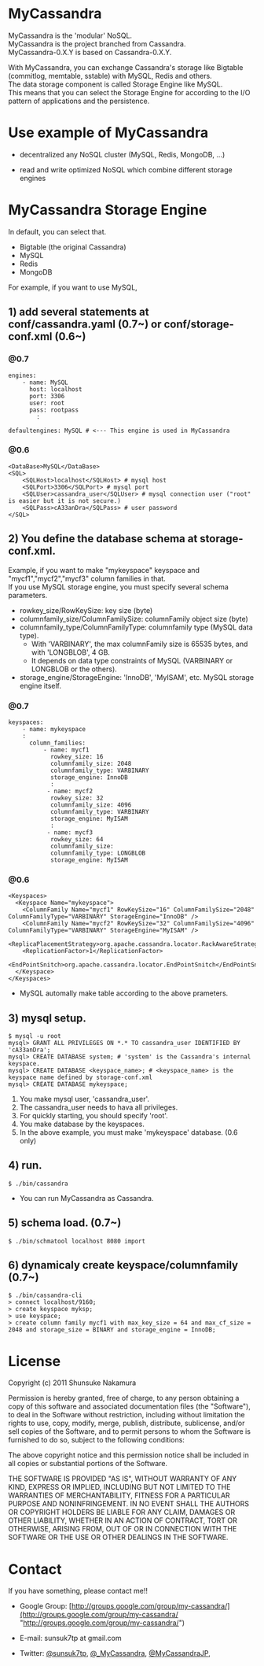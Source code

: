 # MyCassandra

MyCassandra is the 'modular' NoSQL.  
MyCassandra is the project branched from Cassandra.  
MyCassandra-0.X.Y is based on Cassandra-0.X.Y.  

With MyCassandra, you can exchange Cassandra's storage like Bigtable (commitlog, memtable, sstable) with MySQL, Redis and others.  
The data storage component is called Storage Engine like MySQL.  
This means that you can select the Storage Engine for according to the I/O pattern of applications and the persistence.  

# Use example of MyCassandra

- decentralized any NoSQL cluster (MySQL, Redis, MongoDB, ...)

- read and write optimized NoSQL which combine different storage engines

# MyCassandra Storage Engine
In default, you can select that.

- Bigtable (the original Cassandra)   
- MySQL   
- Redis   
- MongoDB   

For example, if you want to use MySQL, 
## 1) add several statements at conf/cassandra.yaml (0.7~) or conf/storage-conf.xml (0.6~)
### @0.7
    engines: 
        - name: MySQL
          host: localhost
          port: 3306
          user: root
          pass: rootpass 
            :
    
    defaultengines: MySQL # <--- This engine is used in MyCassandra
    
### @0.6    
    <DataBase>MySQL</DataBase>
    <SQL>
        <SQLHost>localhost</SQLHost> # mysql host
        <SQLPort>3306</SQLPort> # mysql port
        <SQLUser>cassandra_user</SQLUser> # mysql connection user ("root" is easier but it is not secure.)
        <SQLPass>cA33anDra</SQLPass> # user password
    </SQL>

## 2) You define the database schema at storage-conf.xml.

Example, if you want to make "mykeyspace" keyspace and "mycf1","mycf2","mycf3" column families in that.   
If you use MySQL storage engine, you must specify several schema parameters.   

- rowkey_size/RowKeySize: key size (byte)    
- columnfamily_size/ColumnFamilySize: columnFamily object size (byte)   
- columnfamily_type/ColumnFamilyType: columnfamily type (MySQL data type).  
    - With 'VARBINARY', the max columnFamily size is 65535 bytes, and with 'LONGBLOB', 4 GB.   
    - It depends on data type constraints of MySQL (VARBINARY or LONGBLOB or the others).   
- storage_engine/StorageEngine: 'InnoDB', 'MyISAM', etc. MySQL storage engine itself.  

### @0.7
    keyspaces:
        - name: mykeyspace
        :
          column_families:
              - name: mycf1
                rowkey_size: 16
                columnfamily_size: 2048
                columnfamily_type: VARBINARY
                storage_engine: InnoDB
                :
               - name: mycf2
                rowkey_size: 32
                columnfamily_size: 4096
                columnfamily_type: VARBINARY          
                storage_engine: MyISAM
                :
               - name: mycf3
                rowkey_size: 64
                columnfamily_size:
                columnfamily_type: LONGBLOB
                storage_engine: MyISAM

### @0.6
    <Keyspaces>
      <Keyspace Name="mykeyspace">
        <ColumnFamily Name="mycf1" RowKeySize="16" ColumnFamilySize="2048" ColumnFamilyType="VARBINARY" StorageEngine="InnoDB" />
        <ColumnFamily Name="mycf2" RowKeySize="32" ColumnFamilySize="4096" ColumnFamilyType="VARBINARY" StorageEngine="MyISAM" />
        <ReplicaPlacementStrategy>org.apache.cassandra.locator.RackAwareStrategy</ReplicaPlacementStrategy>
        <ReplicationFactor>1</ReplicationFactor>
        <EndPointSnitch>org.apache.cassandra.locator.EndPointSnitch</EndPointSnitch>
      </Keyspace>
    </Keyspaces>

- MySQL automally make table according to the above prameters.

## 3) mysql setup.
    $ mysql -u root
    mysql> GRANT ALL PRIVILEGES ON *.* TO cassandra_user IDENTIFIED BY 'cA33anDra';
    mysql> CREATE DATABASE system; # 'system' is the Cassandra's internal keyspace.
    mysql> CREATE DATABASE <keyspace_name>; # <keyspace_name> is the keyspace name defined by storage-conf.xml
    mysql> CREATE DATABASE mykeyspace;


1. You make mysql user, 'cassandra_user'.   
2. The cassandra_user needs to hava all privileges.   
3. For quickly starting, you should specify 'root'.   
4. You make database by the keyspaces.  
5. In the above example, you must make 'mykeyspace' database. (0.6 only)

## 4) run.
    $ ./bin/cassandra

- You can run MyCassandra as Cassandra.

## 5) schema load. (0.7~)
    $ ./bin/schmatool localhost 8080 import

## 6) dynamicaly create keyspace/columnfamily (0.7~)
    $ ./bin/cassandra-cli
    > connect localhost/9160;
    > create keyspace myksp;
    > use keyspace;
    > create column family mycf1 with max_key_size = 64 and max_cf_size = 2048 and storage_size = BINARY and storage_engine = InnoDB;

#  License

Copyright (c) 2011 Shunsuke Nakamura

Permission is hereby granted, free of charge, to any person
obtaining a copy of this software and associated documentation
files (the "Software"), to deal in the Software without
restriction, including without limitation the rights to use,
copy, modify, merge, publish, distribute, sublicense, and/or sell
copies of the Software, and to permit persons to whom the
Software is furnished to do so, subject to the following
conditions:

The above copyright notice and this permission notice shall be
included in all copies or substantial portions of the Software.

THE SOFTWARE IS PROVIDED "AS IS", WITHOUT WARRANTY OF ANY KIND,
EXPRESS OR IMPLIED, INCLUDING BUT NOT LIMITED TO THE WARRANTIES
OF MERCHANTABILITY, FITNESS FOR A PARTICULAR PURPOSE AND
NONINFRINGEMENT. IN NO EVENT SHALL THE AUTHORS OR COPYRIGHT
HOLDERS BE LIABLE FOR ANY CLAIM, DAMAGES OR OTHER LIABILITY,
WHETHER IN AN ACTION OF CONTRACT, TORT OR OTHERWISE, ARISING
FROM, OUT OF OR IN CONNECTION WITH THE SOFTWARE OR THE USE OR
OTHER DEALINGS IN THE SOFTWARE.

# Contact
If you have something, please contact me!!

- Google Group: [http://groups.google.com/group/my-cassandra/](http://groups.google.com/group/my-cassandra/ "http://groups.google.com/group/my-cassandra/")

- E-mail: sunsuk7tp at gmail.com

- Twitter: [@sunsuk7tp](http://twitter.com/sunsuk7tp "@sunsuk7tp"), [@_MyCassandra](http://twitter.com/_MyCassandra "@_MyCassandra"), [@MyCassandraJP](http://twitter.com/MyCassandraJP "@MyCassandraJP"),
